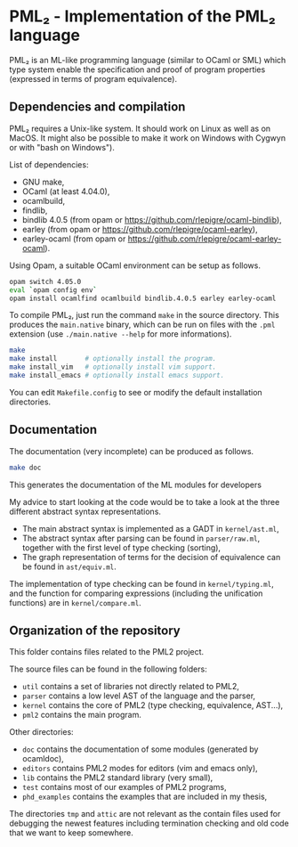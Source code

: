 PML₂ - Implementation of the PML₂ language
==========================================

PML₂ is an ML-like programming language (similar to OCaml or SML) which type
system enable the specification and proof of program properties (expressed
in terms of program equivalence).

Dependencies and compilation
----------------------------

PML₂ requires a Unix-like system. It should work on Linux as well as on MacOS.
It might also be possible to make it work on Windows with Cygwyn or with "bash
on Windows").

List of dependencies:
 - GNU make,
 - OCaml (at least 4.04.0),
 - ocamlbuild,
 - findlib,
 - bindlib 4.0.5 (from opam or https://github.com/rlepigre/ocaml-bindlib),
 - earley (from opam or https://github.com/rlepigre/ocaml-earley),
 - earley-ocaml (from opam or https://github.com/rlepigre/ocaml-earley-ocaml).

Using Opam, a suitable OCaml environment can be setup as follows.
```bash
opam switch 4.05.0
eval `opam config env`
opam install ocamlfind ocamlbuild bindlib.4.0.5 earley earley-ocaml
```

To compile PML₂, just run the command `make` in the source directory.
This produces the `main.native` binary, which can be run on files with
the `.pml` extension (use `./main.native --help` for more informations).

```bash
make
make install       # optionally install the program.
make install_vim   # optionally install vim support.
make install_emacs # optionally install emacs support.
```

You can edit `Makefile.config` to see or modify the default installation
directories.

Documentation
-------------

The documentation (very incomplete) can be produced as follows.

```bash
make doc
```

This generates the documentation of the ML modules for developers

My advice to start looking at the code would be to take a look at the three
different abstract syntax representations.
 - The main abstract syntax is implemented as a GADT in `kernel/ast.ml`,
 - The abstract syntax after parsing can be found in `parser/raw.ml`, together
   with the first level of type checking (sorting),
 - The graph representation of terms for the decision of equivalence can be
   found in `ast/equiv.ml`.

The implementation of type checking can be found in `kernel/typing.ml`, and
the function for comparing expressions (including the unification functions)
are in `kernel/compare.ml`.

Organization of the repository
------------------------------

This folder contains files related to the PML2 project.

The source files can be found in the following folders:
 - `util` contains a set of libraries not directly related to PML2,
 - `parser` contains a low level AST of the language and the parser,
 - `kernel` contains the core of PML2 (type checking, equivalence, AST...),
 - `pml2` contains the main program.

Other directories:
 - `doc` contains the documentation of some modules (generated by ocamldoc),
 - `editors` contains PML2 modes for editors (vim and emacs only),
 - `lib` contains the PML2 standard library (very small),
 - `test` contains most of our examples of PML2 programs,
 - `phd_examples` contains the examples that are included in my thesis,

The directories `tmp` and `attic` are not relevant as the contain files used
for debugging the newest features including termination checking and old code
that we want to keep somewhere.
